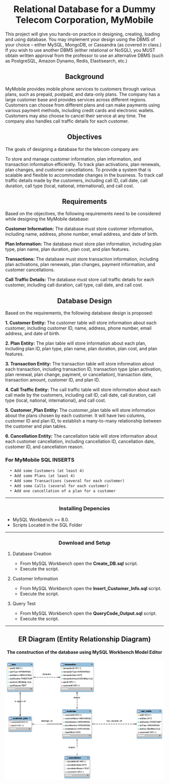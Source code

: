  # <div align="center"> Relational Database for a Dummy Telecom Corporation, MyMobile  </div>
This project will give you hands-on practice in designing, creating, loading and using database.
You may implement your design using the DBMS of your choice – either MySQL, MongoDB, or Cassandra (as covered in class.) If you wish to use another DBMS (either relational or NoSQL), you MUST obtain written approval from the professor to use an alternative DBMS (such as PostgreSQL, Amazon Dynamo, Redis, Elastisearch, etc.)

## <div align="center"> Background </div>
MyMobile provides mobile phone services to customers through various plans, such as prepaid, postpaid, and data-only plans. The company has a large customer base and provides services across different regions. Customers can choose from different plans and can make payments using various payment methods, including credit cards and electronic wallets. Customers may also choose to cancel their service at any time. The company also handles call traffic details for each customer.

## <div align="center"> Objectives </div>
The goals of designing a database for the telecom company are:

To store and manage customer information, plan information, and transaction information efficiently.
To track plan activations, plan renewals, plan changes, and customer cancellations.
To provide a system that is scalable and flexible to accommodate changes in the business.
To track call traffic details made by the customers, including call ID, call date, call duration, call type (local, national, international), and call cost.

## <div align="center"> Requirements </div>
Based on the objectives, the following requirements need to be considered while designing the MyMobile database:

**Customer Information:** The database must store customer information, including name, address, phone number, email address, and date of birth.

**Plan Information:** The database must store plan information, including plan type, plan name, plan duration, plan cost, and plan features.

**Transactions:** The database must store transaction information, including plan activations, plan renewals, plan changes, payment information, and customer cancellations.

**Call Traffic Details:** The database must store call traffic details for each customer, including call duration, call type, call date, and call cost.

## <div align="center"> Database Design </div>
Based on the requirements, the following database design is proposed:

**1. Customer Entity:**
The customer table will store information about each customer, including customer ID, name, address, phone number, email address, and date of birth.

**2. Plan Entity:**
The plan table will store information about each plan, including plan ID, plan type, plan name, plan duration, plan cost, and plan features.

**3. Transaction Entity:**
The transaction table will store information about each transaction, including transaction ID, transaction type (plan activation, plan renewal, plan change, payment, or cancellation), transaction date, transaction amount, customer ID, and plan ID.

**4. Call Traffic Entity:**
The call traffic table will store information about each call made by the customers, including call ID, call date, call duration, call type (local, national, international), and call cost.

**5. Customer_Plan Entity:**
The customer_plan table will store information about the plans chosen by each customer. It will have two columns, customer ID and plan ID, to establish a many-to-many relationship between the customer and plan tables.

**6. Cancellation Entity:**
The cancellation table will store information about each customer cancellation, including cancellation ID, cancellation date, customer ID, and cancellation reason.

   ### For MyMobile SQL INSERTS
      • Add some Customers (at least 4)
      • Add some Plans (at least 4)
      • Add some Transactions (several for each customer)
      • Add some Calls (several for each customer)
      • Add one cancellation of a plan for a customer
----------------------------------------------------------------------------------
### <div align="center">Installing Depencies </div>
*	MySQL Workbench >= 8.0.
*	Scripts Located in the SQL Folder

----------------------------------------------------------------------------------

###	<div align="center"> Download and Setup  </div> 
1.	Database Creation
	*	From MySQL Workbench open the **Create_DB.sql** script.
	*	Execute the script.
	
2.	Customer Information
	*	From MySQL Workbench open the **Insert_Customer_Info.sql** script.
	*	Execute the script.

3.	Query Test
	*	From MySQL Workbench open the **QueryCode_Output.sql** script.
	*	Execute the script.

----------------------------------------------------------------------------------
##	<div align="center"> ER Diagram (Entity Relationship Diagram)   </div>
####	<div align="center">The construction of the database using MySQL Workbench Model Editor  </div>
<p align="center"> <img src="/MyMobile-Datamodel-Diagram.png"  alt="animated" /></p>
